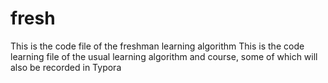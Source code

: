 # fresh
This is the code file of the freshman learning algorithm
This is the code learning file of the usual learning algorithm and course, some of which will also be recorded in Typora
